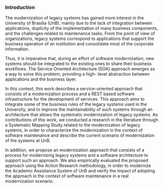 ### Introduction

The modernization of legacy systems has gained more interest in the University of Brasília (UnB), mainly due
to the lack of integration between applications, duplicity of the implementation of many business
components, and the challenges related to maintenance tasks. From the point of view of organizations,
legacy systems correspond to applications that support the business operation of an institution and
consolidate most of the corporate information. 

Thus, it is imperative that, during an effort of software
modernization, new systems should be integrated to the existing ones to share their business workflows. The
Service Oriented Architecture (SOA) approach emerges as a way to solve this problem, providing a high-
level abstraction between applications and the business layer. 

In this context, this work describes a
service-oriented approach that consists of a modernization process and a REST based software
infrastructure for the development of services. This approach aims to integrate some of the business rules of
the legacy systems used in the University, and to improve the maintainability of such systems through an
architecture that allows the systematic modernization of legacy systems. As contributions of this work, we
conducted a research in the literature through a Systematic Mapping Study related to the modernization of
legacy systems, in order to characterize the modernization in the context of software maintenance and
describe the current scenario of modernization of the systems at UnB. 

In addition, we propose an modernization approach that consists of a process for modernizing legacy systems and a software
architecture to support such an approach. We also empirically evaluated the proposed approach using the
Action Research methodology, in order to modernize the Academic Assistance System of UnB and verify the
impact of adopting the approach in the context of software maintenance in a real modernization scenario.
